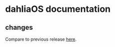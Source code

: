 # dahliaOS documentation

## changes

Compare to previous release [here](https://github.com/dahliaOS/documentation/compare/v210719...v210726).
